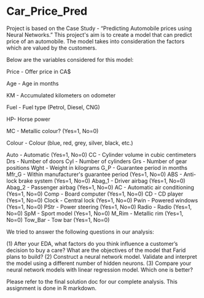 # Car_Price_Pred

Project is based on the Case Study - “Predicting Automobile prices using Neural Networks.”
This project's aim is to create a model that can predict price of an automobile. The model takes into consideration the factors which are valued by the customers. 

Below are the variables considered for this model:

Price	- Offer price in CA$

Age	- Age in months

KM	- Accumulated kilometers on odometer

Fuel -	Fuel type (Petrol, Diesel, CNG)

HP- 	Horse power

MC	- Metallic colour? (Yes=1, No=0)

Colour -	Colour (blue, red, grey, silver, black, etc.)

Auto	- Automatic (Yes=1, No=0)
CC	- Cylinder volume in cubic centimeters
Drs	- Number of doors
Cyl	- Number of cylinders
Grs	- Number of gear positions
Wght	- Weight in kilograms
G_P	- Guarantee period in months
Mfr_G	- Within manufacturer's guarantee period (Yes=1, No=0)
ABS	- Anti-lock brake system (Yes=1, No=0)
Abag_1	- Driver airbag (Yes=1, No=0)
Abag_2	- Passenger airbag (Yes=1, No=0)
AC	- Automatic air conditioning (Yes=1, No=0)
Comp	- Board computer (Yes=1, No=0)
CD	- CD player (Yes=1, No=0)
Clock -	Central lock (Yes=1, No=0)
Pwin	- Powered windows (Yes=1, No=0)
PStr	- Power steering (Yes=1, No=0)
Radio	- Radio (Yes=1, No=0)
SpM	- Sport model (Yes=1, No=0)
M_Rim	- Metallic rim (Yes=1, No=0)
Tow_Bar	- Tow bar (Yes=1, No=0)

We tried to answer the following questions in our analysis:

(1) After your EDA, what factors do you think influence a customer’s decision to buy a care? What are the objectives of the model that Farid plans to build?
(2) Construct a neural network model. Validate and interpret the model using a different number of hidden neurons.
(3) Compare your neural network models with linear regression model. Which one is better?

Please refer to the final solution doc for our complete analysis. This assignment is done in R markdown.
